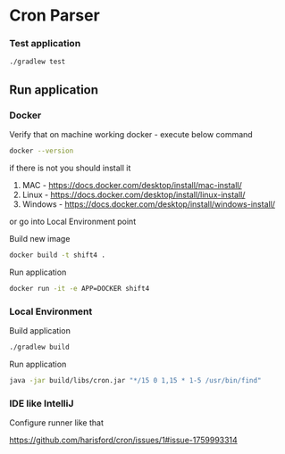 # Cron Parser

### Test application

```bash
./gradlew test
```

## Run application 

### Docker

Verify that on machine working docker - execute below command 

```bash
docker --version
```

if there is not you should install it 
1. MAC - https://docs.docker.com/desktop/install/mac-install/
2. Linux - https://docs.docker.com/desktop/install/linux-install/
3. Windows - https://docs.docker.com/desktop/install/windows-install/

or go into Local Environment point

Build new image 
```bash
docker build -t shift4 . 
``` 

Run application
```bash
docker run -it -e APP=DOCKER shift4
```

### Local Environment

Build application 
```bash
./gradlew build
```

Run application
```bash
java -jar build/libs/cron.jar "*/15 0 1,15 * 1-5 /usr/bin/find"
```

### IDE like IntelliJ

Configure runner like that 

https://github.com/harisford/cron/issues/1#issue-1759993314

